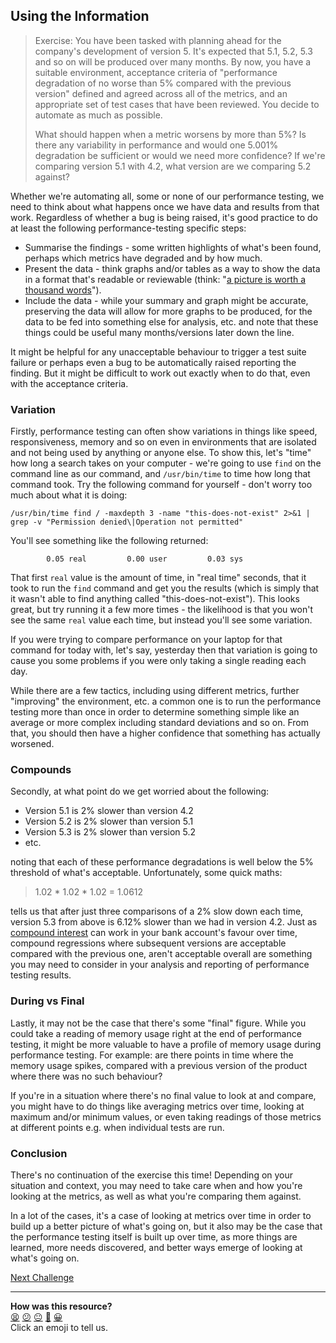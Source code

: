 ## Using the Information

> Exercise: You have been tasked with planning ahead for the company's
> development of version 5. It's expected that 5.1, 5.2, 5.3 and so on will be
> produced over many months. By now, you have a suitable environment, acceptance
> criteria of "performance degradation of no worse than 5% compared with the
> previous version" defined and agreed across all of the metrics, and an
> appropriate set of test cases that have been reviewed. You decide to automate
> as much as possible.
> 
> What should happen when a metric worsens by more than 5%? Is there any
> variability in performance and would one 5.001% degradation be sufficient or
> would we need more confidence? If we're comparing version 5.1 with 4.2, what
> version are we comparing 5.2 against?

Whether we're automating all, some or none of our performance testing, we need
to think about what happens once we have data and results from that work.
Regardless of whether a bug is being raised, it's good practice to do at least
the following performance-testing specific steps:

* Summarise the findings - some written highlights of what's been found, perhaps
  which metrics have degraded and by how much.
* Present the data - think graphs and/or tables as a way to show the data in a
  format that's readable or reviewable (think: "[a picture is worth a thousand
  words](https://en.wikipedia.org/wiki/A_picture_is_worth_a_thousand_words)").
* Include the data - while your summary and graph might be accurate, preserving
  the data will allow for more graphs to be produced, for the data to be fed
  into something else for analysis, etc. and note that these things could be
  useful many months/versions later down the line.

It might be helpful for any unacceptable behaviour to trigger a test suite
failure or perhaps even a bug to be automatically raised reporting the finding.
But it might be difficult to work out exactly when to do that, even with the
acceptance criteria.

### Variation

Firstly, performance testing can often show variations in things like speed,
responsiveness, memory and so on even in environments that are isolated and not
being used by anything or anyone else. To show this, let's "time" how long a
search takes on your computer - we're going to use `find` on the command line as
our command, and `/usr/bin/time` to time how long that command took. Try the
following command for yourself - don't worry too much about what it is doing:

```
/usr/bin/time find / -maxdepth 3 -name "this-does-not-exist" 2>&1 | grep -v "Permission denied\|Operation not permitted"
```

You'll see something like the following returned:

```
        0.05 real         0.00 user         0.03 sys
```

That first `real` value is the amount of time, in "real time" seconds, that it
took to run the `find` command and get you the results (which is simply that it
wasn't able to find anything called "this-does-not-exist"). This looks great,
but try running it a few more times - the likelihood is that you won't see the
same `real` value each time, but instead you'll see some variation.

If you were trying to compare performance on your laptop for that command for
today with, let's say, yesterday then that variation is going to cause you some
problems if you were only taking a single reading each day.

While there are a few tactics, including using different metrics, further
"improving" the environment, etc. a common one is to run the performance testing
more than once in order to determine something simple like an average or more
complex including standard deviations and so on. From that, you should then have
a higher confidence that something has actually worsened.

### Compounds

Secondly, at what point do we get worried about the following:

* Version 5.1 is 2% slower than version 4.2
* Version 5.2 is 2% slower than version 5.1
* Version 5.3 is 2% slower than version 5.2
* etc.

noting that each of these performance degradations is well below the 5%
threshold of what's acceptable. Unfortunately, some quick maths:

> 1.02 * 1.02 * 1.02 = 1.0612

tells us that after just three comparisons of a 2% slow down each time, version
5.3 from above is 6.12% slower than we had in version 4.2. Just as [compound
interest](https://en.wikipedia.org/wiki/Compound_interest) can work in your bank
account's favour over time, compound regressions where subsequent versions are
acceptable compared with the previous one, aren't acceptable overall are
something you may need to consider in your analysis and reporting of performance
testing results.

### During vs Final

Lastly, it may not be the case that there's some "final" figure. While you could
take a reading of memory usage right at the end of performance testing, it might
be more valuable to have a profile of memory usage during performance testing.
For example: are there points in time where the memory usage spikes, compared
with a previous version of the product where there was no such behaviour?

If you're in a situation where there's no final value to look at and compare,
you might have to do things like averaging metrics over time, looking at maximum
and/or minimum values, or even taking readings of those metrics at different
points e.g. when individual tests are run.

### Conclusion

There's no continuation of the exercise this time! Depending on your situation
and context, you may need to take care when and how you're looking at the
metrics, as well as what you're comparing them against.

In a lot of the cases, it's a case of looking at metrics over time in order to
build up a better picture of what's going on, but it also may be the case that
the performance testing itself is built up over time, as more things are
learned, more needs discovered, and better ways emerge of looking at what's
going on.

[Next Challenge](08_exercises.md)

<!-- BEGIN GENERATED SECTION DO NOT EDIT -->

---

**How was this resource?**  
[😫](https://airtable.com/shrUJ3t7KLMqVRFKR?prefill_Repository=makersacademy%2Fextending-testing&prefill_File=phase7%2F07_using_the_information.md&prefill_Sentiment=😫) [😕](https://airtable.com/shrUJ3t7KLMqVRFKR?prefill_Repository=makersacademy%2Fextending-testing&prefill_File=phase7%2F07_using_the_information.md&prefill_Sentiment=😕) [😐](https://airtable.com/shrUJ3t7KLMqVRFKR?prefill_Repository=makersacademy%2Fextending-testing&prefill_File=phase7%2F07_using_the_information.md&prefill_Sentiment=😐) [🙂](https://airtable.com/shrUJ3t7KLMqVRFKR?prefill_Repository=makersacademy%2Fextending-testing&prefill_File=phase7%2F07_using_the_information.md&prefill_Sentiment=🙂) [😀](https://airtable.com/shrUJ3t7KLMqVRFKR?prefill_Repository=makersacademy%2Fextending-testing&prefill_File=phase7%2F07_using_the_information.md&prefill_Sentiment=😀)  
Click an emoji to tell us.

<!-- END GENERATED SECTION DO NOT EDIT -->
